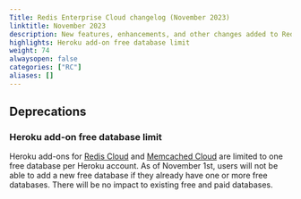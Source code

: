 ```yaml
---
Title: Redis Enterprise Cloud changelog (November 2023)
linktitle: November 2023
description: New features, enhancements, and other changes added to Redis Enterprise Cloud during November 2023.
highlights: Heroku add-on free database limit
weight: 74
alwaysopen: false
categories: ["RC"]
aliases: []
---
```


## Deprecations

### Heroku add-on free database limit

Heroku add-ons for [Redis Cloud](https://elements.heroku.com/addons/rediscloud) and [Memcached Cloud](https://elements.heroku.com/addons/memcachedcloud) are limited to one free database per Heroku account. As of November 1st, users will not be able to add a new free database if they already have one or more free databases. There will be no impact to existing free and paid databases.